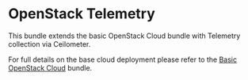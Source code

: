 # OpenStack Telemetry

This bundle extends the basic OpenStack Cloud bundle with Telemetry collection via Ceilometer.

For full details on the base cloud deployment please refer to the [Basic OpenStack Cloud][] bundle.

[Basic OpenStack Cloud]: http://jujucharms.com/openstack-base

